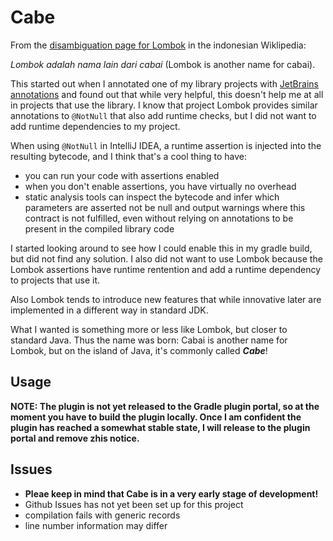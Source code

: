 Cabe
====

From the [disambiguation page for Lombok](https://id.wikipedia.org/wiki/Lombok_(disambiguasi)) in the indonesian Wiklipedia:

_Lombok adalah nama lain dari cabai_ (Lombok is another name for cabai).

This started out when I annotated one of my library projects with [JetBrains annotations](https://github.com/JetBrains/java-annotations) and found out that while very helpful, this doesn't help me at all in projects that use the library. I know that project Lombok provides similar annotations to `@NotNull` that also add runtime checks, but I did not want to add runtime dependencies to my project.

When using `@NotNull` in IntelliJ IDEA, a runtime assertion is injected into the resulting bytecode, and I think that's a cool thing to have:

 - you can run your code with assertions enabled
 - when you don't enable assertions, you have virtually no overhead
 - static analysis tools can inspect the bytecode and infer which parameters are asserted not be null and output warnings where this contract is not fulfilled, even without relying on annotations to be present in the compiled library code 

I started looking around to see how I could enable this in my gradle build, but did not find any solution. I also did not want to use Lombok because the Lombok assertions have runtime rentention and add a runtime dependency to projects that use it. 

Also Lombok tends to introduce new features that while innovative later are implemented in a different way in standard JDK.

What I wanted is something more or less like Lombok, but closer to standard Java. Thus the name was born: Cabai is another name for Lombok, but on the island of Java, it's commonly called ***Cabe***!

Usage
-----

**NOTE: The plugin is not yet released to the Gradle plugin portal, so at the moment you have to build the plugin locally. Once I am confident the plugin has reached a somewhat stable state, I will release to the plugin portal and remove zhis notice.**

Issues
------

- **Pleae keep in mind that Cabe is in a very early stage of development!**
- Github Issues has not yet been set up for this project
- compilation fails with generic records
- line number information may differ
